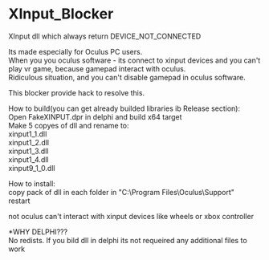 # XInput_Blocker  
XInput dll which always return DEVICE_NOT_CONNECTED  
  
Its made especially for Oculus PC users.  
When you you oculus software - its connect to xinput devices and you can't play vr game, because gamepad interact with oculus.  
Ridiculous situation, and you can't disable gamepad in oculus software.  
  
This blocker provide hack to resolve this.  
  
How to build(you can get already builded libraries ib Release section):  
Open FakeXINPUT.dpr in delphi and build x64 target  
Make 5 copyes of dll and rename to:  
xinput1_1.dll  
xinput1_2.dll  
xinput1_3.dll  
xinput1_4.dll  
xinput9_1_0.dll  
  
How to install:  
copy pack of dll in each folder in "C:\Program Files\Oculus\Support\"  
restart  
  
not oculus can't interact with xinput devices like wheels or xbox controller  
  
*WHY DELPHI???  
No redists. If you bild dll in delphi its not requeired any additional files to work
